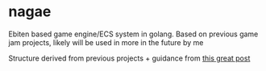 # nagae
Ebiten based game engine/ECS system in golang. Based on previous game jam projects, likely will be used in more in the future by me

Structure derived from previous projects + guidance from [this great post](https://austinmorlan.com/posts/entity_component_system/)